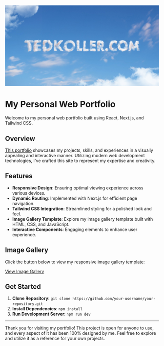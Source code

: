 [![tedkoller.com banner image](/public/images/open-graph-image.jpg)](https://tedkoller.com/)

# My Personal Web Portfolio

Welcome to my personal web portfolio built using React, Next.js, and Tailwind CSS.

## Overview

[This portfolio](https://tedkoller.com/) showcases my projects, skills, and experiences in a visually appealing and interactive manner. Utilizing modern web development technologies, I've crafted this site to represent my expertise and creativity.

## Features

- **Responsive Design**: Ensuring optimal viewing experience across various devices.
- **Dynamic Routing**: Implemented with Next.js for efficient page navigation.
- **Tailwind CSS Integration**: Streamlined styling for a polished look and feel.
- **Image Gallery Template**: Explore my image gallery template built with HTML, CSS, and JavaScript.
- **Interactive Components**: Engaging elements to enhance user experience.

## Image Gallery

Click the button below to view my responsive image gallery template:

[View Image Gallery](path/to/your/image/gallery)

## Get Started

1. **Clone Repository**: `git clone https://github.com/your-username/your-repository.git`
2. **Install Dependencies**: `npm install`
3. **Run Development Server**: `npm run dev`

---

Thank you for visiting my portfolio! This project is open for anyone to use, and every aspect of it has been 100% designed by me. Feel free to explore and utilize it as a reference for your own projects.
